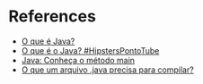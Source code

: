 # References


- [O que é Java?](https://aws.amazon.com/pt/what-is/java/)
- [O que é o Java? #HipstersPontoTube](https://www.youtube.com/watch?v=90NcVNsKGik)
- [Java: Conheça o método main](https://www.alura.com.br/artigos/metodo-main-em-java?)
- [O que um arquivo .java precisa para compilar?](https://www.alura.com.br/artigos/o-que-um-arquivo-java-precisa-para-compilar)
